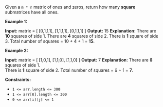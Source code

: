 
Given a  `m * n`  matrix of ones and zeros, return how many  **square**  submatrices have all ones.

**Example 1:**

**Input:** matrix =
[
  [0,1,1,1],
  [1,1,1,1],
  [0,1,1,1]
]
**Output:** 15
**Explanation:** 
There are **10** squares of side 1.
There are **4** squares of side 2.
There is  **1** square of side 3.
Total number of squares = 10 + 4 + 1 = **15**.

**Example 2:**

**Input:** matrix = 
[
  [1,0,1],
  [1,1,0],
  [1,1,0]
]
**Output:** 7
**Explanation:** 
There are **6** squares of side 1.  
There is **1** square of side 2. 
Total number of squares = 6 + 1 = **7**.

**Constraints:**

-   `1 <= arr.length <= 300`
-   `1 <= arr[0].length <= 300`
-   `0 <= arr[i][j] <= 1`